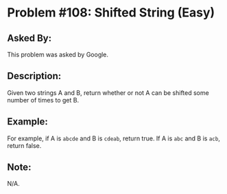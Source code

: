 # Problem #108: Shifted String (Easy)

## Asked By:

This problem was asked by Google.

## Description:
 
Given two strings A and B, return whether or not A can be shifted some number of times to get B.

## Example:

For example, if A is `abcde` and B is `cdeab`, return true. If A is `abc` and B is `acb`, return false.

## Note:

N/A.

